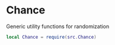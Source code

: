 # Chance

Generic utility functions for randomization

```lua
local Chance = require(src.Chance)
```